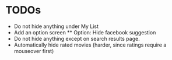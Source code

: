 # TODOs

* Do not hide anything under My List
* Add an option screen
** Option: Hide facebook suggestion
* Do not hide anything except on search results page.
* Automatically hide rated movies (harder, since ratings require a mouseover first) 

